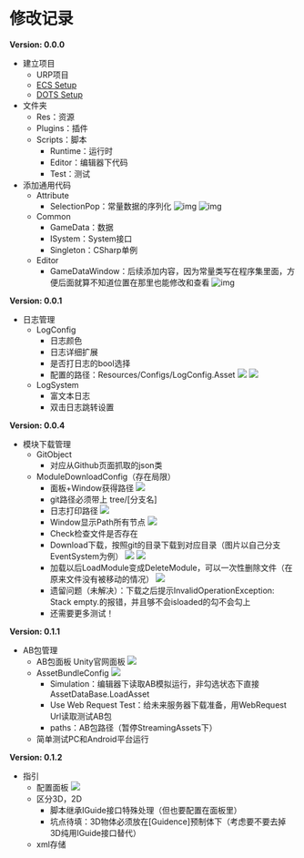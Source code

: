 # 修改记录

**Version: 0.0.0**

* 建立项目
  * URP项目
  * [ECS Setup](https://docs.unity3d.com/Packages/com.unity.entities@1.0/manual/getting-started-installation.html)
  * [DOTS Setup](https://docs.unity3d.com/Packages/com.unity.entities@0.17/manual/install_setup.html)
* 文件夹
  * Res：资源
  * Plugins：插件
  * Scripts：脚本
    * Runtime：运行时
    * Editor：编辑器下代码
    * Test：测试
* 添加通用代码
  * Attribute
    * SelectionPop：常量数据的序列化
      ![img](./Assets/Res/ReadmeLinks/Version_0.0.0/1.png)
      ![img](./Assets/Res/ReadmeLinks/Version_0.0.0/2.png)
  * Common
    * GameData：数据
    * ISystem：System接口
    * Singleton：CSharp单例
  * Editor
    * GameDataWindow：后续添加内容，因为常量类写在程序集里面，方便后面就算不知道位置在那里也能修改和查看
      ![img](./Assets/Res/ReadmeLinks/Version_0.0.0/3.png)

**Version: 0.0.1**

* 日志管理
  * LogConfig
    * 日志颜色
    * 日志详细扩展
    * 是否打日志的bool选择
    * 配置的路径：Resources/Configs/LogConfig.Asset
      ![](./Assets/Res/ReadmeLinks/Version_0.0.1/1.png)
      ![](./Assets/Res/ReadmeLinks/Version_0.0.1/2.png)
  * LogSystem
    * 富文本日志
    * 双击日志跳转设置

**Version: 0.0.4**

* 模块下载管理
  * GitObject
    * 对应从Github页面抓取的json类
  * ModuleDownloadConfig（存在局限）
    * 面板+Window获得路径
      ![](./Assets/Res/ReadmeLinks/Version_0.0.4/1.png)
    * git路径必须带上 tree/[分支名]
    * 日志打印路径
      ![](./Assets/Res/ReadmeLinks/Version_0.0.4/3.png)
    * Window显示Path所有节点
      ![](./Assets/Res/ReadmeLinks/Version_0.0.4/2.png)
    * Check检查文件是否存在
    * Download下载，按照git的目录下载到对应目录（图片以自己分支EventSystem为例）
      ![](./Assets/Res/ReadmeLinks/Version_0.0.4/4.png)
      ![](./Assets/Res/ReadmeLinks/Version_0.0.4/5.png)
    * 加载以后LoadModule变成DeleteModule，可以一次性删除文件（在原来文件没有被移动的情况）
      ![](./Assets/Res/ReadmeLinks/Version_0.0.4/6.png)
    * 遗留问题（未解决）：下载之后提示InvalidOperationException: Stack empty.的报错，并且够不会isloaded的勾不会勾上
    * 还需要更多测试！

**Version: 0.1.1**

* AB包管理
  * AB包面板 Unity官网面板
    ![](./Assets/Res/ReadmeLinks/Version_0.1.1/1.png)
  * AssetBundleConfig
    ![](./Assets/Res/ReadmeLinks/Version_0.1.1/2.png)
    * Simulation：编辑器下读取AB模拟运行，非勾选状态下直接AssetDataBase.LoadAsset
    * Use Web Request Test：给未来服务器下载准备，用WebRequest Url读取测试AB包
    * paths：AB包路径（暂停StreamingAssets下）
  * 简单测试PC和Android平台运行

**Version: 0.1.2**

* 指引
  * 配置面板
    ![](./Assets/Res/ReadmeLinks/Version_0.1.2/1.png)
  * 区分3D，2D
    * 脚本继承IGuide接口特殊处理（但也要配置在面板里）
    * 坑点待填：3D物体必须放在[Guidence]预制体下（考虑要不要去掉3D纯用IGuide接口替代）
  * xml存储

